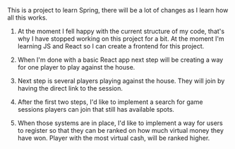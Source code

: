 This is a project to learn Spring, 
there will be a lot of changes as I learn how all this works.

1. At the moment I fell happy with the current structure of my code, that's why I have 
stopped working on this project for a bit. At the moment I'm learning JS and React so
I can create a frontend for this project.

2. When I'm done with a basic React app next step will be creating a way for 
one player to play against the house.  

3. Next step is several players playing against the house. They will join by having the 
direct link to the session.

4. After the first two steps, I'd like to implement a search for game sessions players 
can join that still has available spots.

5. When those systems are in place, I'd like to implement a way for users to register 
so that they can be ranked on how much virtual money they have won. Player with the most 
virtual cash, will be ranked higher.

